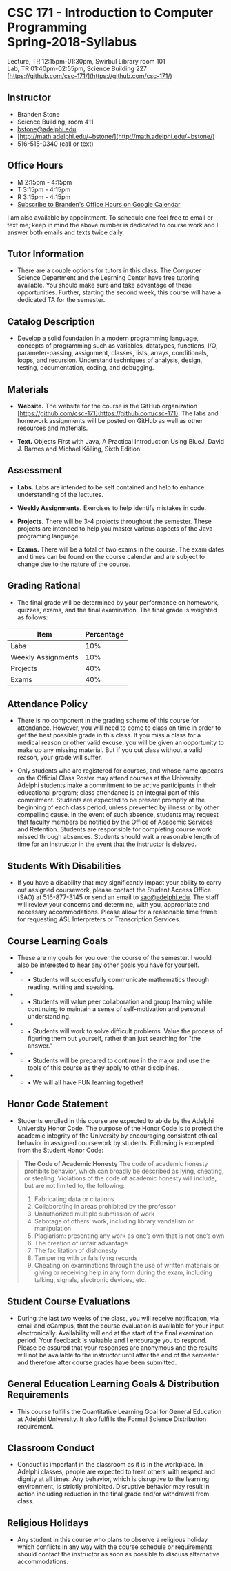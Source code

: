 # CSC 171 - Introduction to Computer Programming <br> Spring-2018-Syllabus

Lecture, TR 12:15pm-01:30pm, Swirbul Library room 101<br>
Lab, TR 01:40pm-02:55pm, Science Building 227<br>
[https://github.com/csc-171/](https://github.com/csc-171/)

## Instructor

* Branden Stone 
* Science Building, room 411 
* [bstone@adelphi.edu](mailto:bstone@adelphi.edu)
* [http://math.adelphi.edu/~bstone/](http://math.adelphi.edu/~bstone/)
* 516-515-0340 (call or text)

## Office Hours

* M 2:15pm - 4:15pm
* T 3:15pm - 4:15pm
* R 3:15pm - 4:15pm
* [Subscribe to Branden's Office Hours on Google Calendar](https://www.google.com/calendar/render?cid=adelphi.edu_js6gaidjgh5jstl23kf7uqvepc@group.calendar.google.com#g)

I am also available by appointment. To schedule one feel free to email or text me; keep in mind the above number is dedicated to course work and I answer both emails and texts twice daily. 

## Tutor Information

* There are a couple options for tutors in this class. The Computer Science Department and the Learning Center have free tutoring available. You should make sure and take advantage of these opportunities. Further, starting the second week, this course will have a dedicated TA for the semester.


## Catalog Description

* Develop a solid foundation in a modern programming language, concepts of programming such as variables, datatypes, functions, I/O, parameter-passing, assignment, classes, lists, arrays, conditionals, loops, and recursion. Understand techniques of analysis, design, testing, documentation, coding, and debugging. 



## Materials

* __Website.__ 
The website for the course is the GitHub organization [https://github.com/csc-171](https://github.com/csc-171).  The labs and homework assignments will be posted on GitHub as well as other resources and materials. 


* __Text.__ Objects First with Java, A Practical Introduction Using BlueJ, David J. Barnes and Michael Kölling, Sixth Edition. 


## Assessment 


* __Labs.__ Labs are intended to be self contained and help to enhance understanding of the lectures. 

* __Weekly Assignments.__ Exercises to help identify mistakes in code. 

* __Projects.__ There will be 3-4 projects throughout the semester. These projects are intended to help you master various aspects of the Java programing language. 

* __Exams.__ There will be a total of two exams in the course. The exam dates and times can be found on the course calendar and are subject to change due to the nature of the course.



## Grading Rational

* The final grade will be determined by your performance on homework, quizzes, exams, and the final examination. The final grade is weighted as follows:

|Item | Percentage |
|---|---|
| Labs | 10% |
| Weekly Assignments | 10% |
| Projects | 40% |
| Exams | 40% |


## Attendance Policy

* There is no component in the grading scheme of this course for attendance. However, you will need to come to class on time in order to get the best possible grade in this class. If you miss a class for a medical reason or other valid excuse, you will be given an opportunity to make up any missing material. But if you cut class without a valid reason, your grade will suffer.

* Only students who are registered for courses, and whose name appears on the Official Class Roster may attend courses at the University. Adelphi students make a commitment to be active participants in their educational program; class attendance is an integral part of this commitment. Students are expected to be present promptly at the beginning of each class period, unless prevented by illness or by other compelling cause. In the event of such absence, students may request that faculty members be notified by the Office of Academic Services and Retention. Students are responsible for completing course work missed through absences. Students should wait a reasonable length of time for an instructor in the event that the instructor is delayed.

## Students With Disabilities

* If you have a disability that may significantly impact your ability to carry out assigned coursework, please contact the Student Access Office (SAO) at 516-877-3145 or send an email to [sao@adelphi.edu](mailto:sao@adelphi.edu).  The staff will review your concerns and determine, with you, appropriate and necessary accommodations.  Please allow for a reasonable time frame for requesting ASL Interpreters or Transcription Services.


## Course Learning Goals 

* These are my goals for you over the course of the semester. I would also be interested to hear any other goals you have for yourself.
* * • Students will successfully communicate mathematics through reading, writing and speaking.
* * • Students will value peer collaboration and group learning while continuing to maintain a sense of self-motivation and personal understanding.
* * • Students will work to solve difficult problems. Value the process of figuring them out yourself, rather
than just searching for "the answer."
* * • Students will be prepared to continue in the major and use the tools of this course as they apply
to other disciplines.
* * • We will all have FUN learning together!



## Honor Code Statement

* Students enrolled in this course are expected to abide by the Adelphi University Honor Code. The purpose of the Honor Code is to protect the academic integrity of the University by encouraging consistent ethical behavior in assigned coursework by students. Following is excerpted from the Student Honor Code:

> __The Code of Academic Honesty__
> The code of academic honesty prohibits behavior, which can broadly be described as lying, cheating, or stealing. Violations of the code of academic honesty will include, but are not limited to, the following:
> 1. Fabricating data or citations
> 2. Collaborating in areas prohibited by the professor
> 3. Unauthorized multiple submission of work
> 4. Sabotage of others’ work, including library vandalism or manipulation
> 5. Plagiarism: presenting any work as one’s own that is not one’s own
> 6. The creation of unfair advantage
> 7. The facilitation of dishonesty
> 8. Tampering with or falsifying records
> 9. Cheating on examinations through the use of written materials or giving or receiving help in any form during the exam, including talking, signals, electronic devices, etc.


## Student Course Evaluations

* During the last two weeks of the class, you will receive notification, via email and
eCampus, that the course evaluation is available for your input electronically.
Availability will end at the start of the final examination period. Your feedback is valuable and I encourage you to respond. Please be assured that your responses are anonymous and the results will not be available to the instructor until after the end of the semester and therefore after course grades have been submitted.



## General Education Learning Goals & Distribution Requirements

* This course fulfills the Quantitative Learning Goal for General Education at Adelphi University. It also fulfills the Formal Science Distribution requirement.



## Classroom Conduct

* Conduct is important in the classroom as it is in the workplace.  In Adelphi classes, people are expected to treat others with respect and dignity at all times.  Any behavior, which is disruptive to the learning environment, is strictly prohibited.  Disruptive behavior may result in action including reduction in the final grade and/or withdrawal from class.



## Religious Holidays

* Any student in this course who plans to observe a religious holiday which conflicts in any way with the course schedule or requirements should contact the instructor as soon as possible to discuss alternative accommodations.

